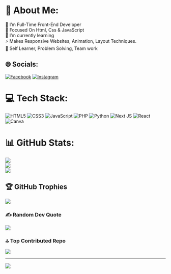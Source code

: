 # 💫 About Me:
🔭 I’m Full-Time Front-End Developer<br>🤝  Focused On Html, Css & JavaScript<br>🌱 I’m currently learning<br> ⚡  Makes Responsive Websites, Animation, Layout Techniques.<br>💬 Self Learner, Problem Solving, Team work


## 🌐 Socials:
[![Facebook](https://img.shields.io/badge/Facebook-%231877F2.svg?logo=Facebook&logoColor=white)](https://facebook.com/https://www.facebook.com/sikander.manzoor.73?mibextid=ZbWKwL) [![Instagram](https://img.shields.io/badge/Instagram-%23E4405F.svg?logo=Instagram&logoColor=white)](https://instagram.com/https://www.instagram.com/ch_sikander_official_?utm_source=qr&igsh=MzNlNGNkZWQ4Mg%3D%3D) 

# 💻 Tech Stack:
![HTML5](https://img.shields.io/badge/html5-%23E34F26.svg?style=for-the-badge&logo=html5&logoColor=white) ![CSS3](https://img.shields.io/badge/css3-%231572B6.svg?style=for-the-badge&logo=css3&logoColor=white) ![JavaScript](https://img.shields.io/badge/javascript-%23323330.svg?style=for-the-badge&logo=javascript&logoColor=%23F7DF1E) ![PHP](https://img.shields.io/badge/php-%23777BB4.svg?style=for-the-badge&logo=php&logoColor=white) ![Python](https://img.shields.io/badge/python-3670A0?style=for-the-badge&logo=python&logoColor=ffdd54) ![Next JS](https://img.shields.io/badge/Next-black?style=for-the-badge&logo=next.js&logoColor=white) ![React](https://img.shields.io/badge/react-%2320232a.svg?style=for-the-badge&logo=react&logoColor=%2361DAFB) ![Canva](https://img.shields.io/badge/Canva-%2300C4CC.svg?style=for-the-badge&logo=Canva&logoColor=white)
# 📊 GitHub Stats:
![](https://github-readme-stats.vercel.app/api?username=@Sk-Developer-Ctrl&theme=dark&hide_border=false&include_all_commits=true&count_private=true)<br/>
![](https://github-readme-streak-stats.herokuapp.com/?user=@Sk-Developer-Ctrl&theme=dark&hide_border=false)<br/>
![](https://github-readme-stats.vercel.app/api/top-langs/?username=@Sk-Developer-Ctrl&theme=dark&hide_border=false&include_all_commits=true&count_private=true&layout=compact)

## 🏆 GitHub Trophies
![](https://github-profile-trophy.vercel.app/?username=@Sk-Developer-Ctrl&theme=radical&no-frame=false&no-bg=false&margin-w=4)

### ✍️ Random Dev Quote
![](https://quotes-github-readme.vercel.app/api?type=horizontal&theme=radical)

### 🔝 Top Contributed Repo
![](https://github-contributor-stats.vercel.app/api?username=@Sk-Developer-Ctrl&limit=5&theme=radical&combine_all_yearly_contributions=true)

---
[![](https://visitcount.itsvg.in/api?id=@Sk-Developer-Ctrl&icon=0&color=0)](https://visitcount.itsvg.in)

<!-- Proudly created with GPRM ( https://gprm.itsvg.in ) -->
